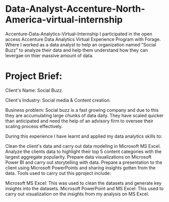 # Data-Analyst-Accenture-North-America-virtual-internship
Accenture-Data-Analytics-Virtual-Internship
I participated in the open access Accenture Data Analytics Virtual Experience Program with Forage. Where I worked as a data analyst to help an organization named "Social Buzz" to analyze their data and help them understand how they can levergae on thier massive amount of data.

# Project Brief:

Client's Name: Social Buzz.

Client's Industry: Social media & Content creation.

Business problem: Social buzz is a fast growing company and due to this they are accumulating large chunks of data daily. They have scaled quicker than anticipated and need the help of an advisory firm to oversee their scaling process effectively.

During this experience I have learnt and applied my data analytics skills to:

Clean the client's data and carry out data modeling in Microsoft MS Excel.
Analyze the clients data to highlight their top 5 content categories with the largest aggregate popularity.
Prepare data visualizations on Microsoft Power BI and carry out storytelling with data.
Prepare a presentation to the client using Microsoft PowerPoints and sharing insights gotten from the data.
Tools used to carry out this pproject include:

Microsoft MS Excel: This was used to clean the datasets and generate key insights into the datasets.
Microsoft PowerPoint and MS Excel: This used to carry out visualization on the insights from my analysis on MS Excel.
